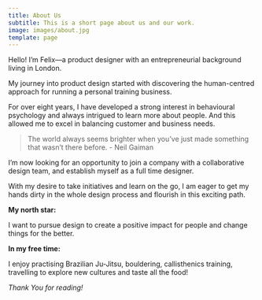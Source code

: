 ```yaml
---
title: About Us
subtitle: This is a short page about us and our work.
image: images/about.jpg
template: page
---
```


Hello! I’m Felix—a product designer with an entrepreneurial background living in London. 

My journey into product design started with discovering the human-centred approach for running a personal training business. 

For over eight years, I have developed a strong interest in behavioural psychology and always intrigued to learn more about people. And this allowed me to excel in balancing customer and business needs. 

>The world always seems brighter when you’ve just made something that wasn’t there before. - Neil Gaiman

I’m now looking for an opportunity to join a company with a collaborative design team, and establish myself as a full time designer. 

With my desire to take initiatives and learn on the go, I am eager to get my hands dirty in the whole design process and flourish in this exciting path. 

**My north star:**

I want to pursue design to create a positive impact for people and change things for the better. 

**In my free time:**

I enjoy practising Brazilian Ju-Jitsu, bouldering, callisthenics training, travelling to explore new cultures and taste all the food!

*Thank You for reading!*
